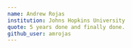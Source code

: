 ```yaml
---
name: Andrew Rojas
institution: Johns Hopkins University
quote: 5 years done and finally done.
github_user: amrojas
---
```


